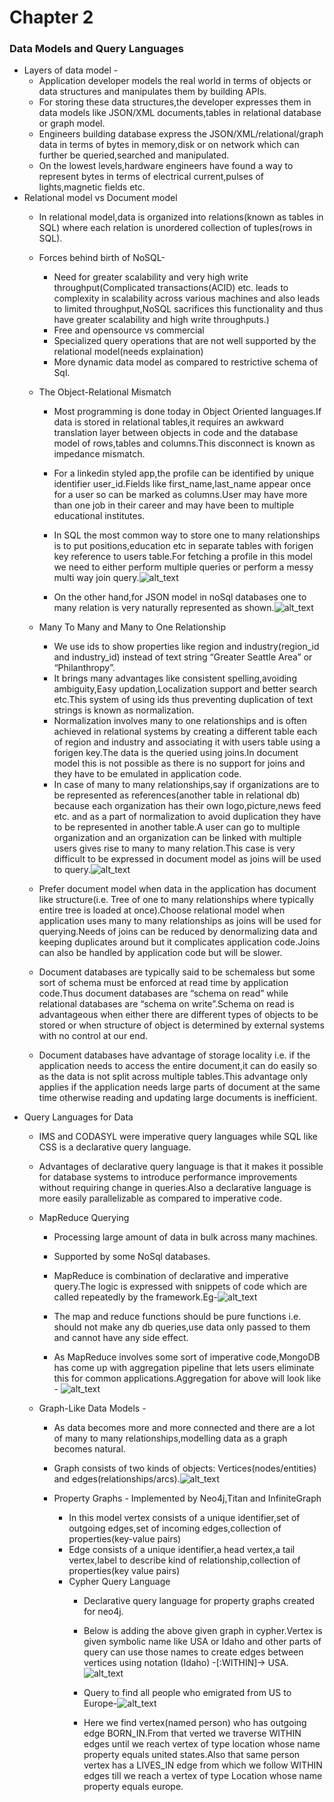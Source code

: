 <!-----
NEW: Check the "Suppress top comment" option to remove this info from the output.

Conversion time: 3.455 seconds.


Using this Markdown file:

1. Paste this output into your source file.
2. See the notes and action items below regarding this conversion run.
3. Check the rendered output (headings, lists, code blocks, tables) for proper
   formatting and use a linkchecker before you publish this page.

Conversion notes:

* Docs to Markdown version 1.0β29
* Mon May 31 2021 11:44:49 GMT-0700 (PDT)
* Source doc: DDIA
* This document has images: check for >>>>>  gd2md-html alert:  inline image link in generated source and store images to your server. NOTE: Images in exported zip file from Google Docs may not appear in  the same order as they do in your doc. Please check the images!

----->


# Chapter 2

### Data Models and Query Languages



*   Layers of data model - 
    *   Application developer models the real world in terms of objects or data structures and manipulates them by building APIs.
    *   For storing these data structures,the developer expresses them in data models like JSON/XML documents,tables in relational database or graph model.
    *   Engineers building database express the JSON/XML/relational/graph data in terms of bytes in memory,disk or on network which can further be queried,searched and manipulated.
    *   On the lowest levels,hardware engineers have found a way to represent bytes in terms of electrical current,pulses of lights,magnetic fields etc.
*   Relational model vs Document model
    *   In relational model,data is organized into relations(known as tables in SQL) where each relation is unordered collection of tuples(rows in SQL).
    *   Forces behind birth of NoSQL-
        *   Need for greater scalability and very high write throughput(Complicated transactions(ACID) etc. leads to complexity in scalability across various machines and also leads to limited throughput,NoSQL sacrifices this functionality and thus have greater scalability and high write throughputs.) 
        *   Free and opensource vs commercial
        *   Specialized query operations that are not well supported by the relational model(needs explaination)
        *   More dynamic data model as compared to restrictive schema of Sql.
    *   The Object-Relational Mismatch
        *   Most programming is done today in Object Oriented languages.If data is stored in relational tables,it requires an awkward translation layer between objects in code and the database model of rows,tables and columns.This disconnect is known as impedance mismatch.
        *   For a linkedin styled app,the profile can be identified by unique identifier user_id.Fields like first_name,last_name appear once for a user so can be marked as columns.User may have more than one job in their career and may have been to multiple educational institutes.
        *   In SQL the most common way to store one to many relationships is to put positions,education etc in separate tables with forigen key reference to users table.For fetching a profile in this model we need to either perform multiple queries or perform a messy multi way join query.![alt_text](1.PNG "image_tooltip")

        *   On the other hand,for JSON model in noSql databases one to many relation is very naturally represented as shown.![alt_text](2.PNG "image_tooltip")

    *   Many To Many and Many to One Relationship
        *   We use ids to show properties like region and industry(region_id and industry_id) instead of text string “Greater Seattle Area” or “Philanthropy”.
        *   It brings many advantages like consistent spelling,avoiding ambiguity,Easy updation,Localization support and better search etc.This system of using ids thus preventing duplication of text strings is known as normalization.
        *   Normalization involves many to one relationships and is often achieved in relational systems by creating a different table each of region and industry and associating it with users table using a forigen key.The data is the queried using joins.In document model this is not possible as there is no support for joins and they have to be emulated in application code.
        *   In case of many to many relationships,say if organizations are to be represented as references(another table in relational db) because each organization has their own logo,picture,news feed etc. and as a part of normalization to avoid duplication they have to be represented in another table.A user can go to multiple organization and an organization can be linked with multiple users gives rise to many to many relation.This case is very difficult to be expressed in document model as joins will be used to query.![alt_text](3.PNG "image_tooltip")

    *   Prefer document model when data in the application has document like structure(i.e. Tree of one to many relationships where typically entire tree is loaded at once).Choose relational model when application uses many to many relationships as joins will be used for querying.Needs of joins can be reduced by denormalizing data and keeping duplicates around but it complicates application code.Joins can also be handled by application code but will be slower.
    *   Document databases are typically  said to be schemaless but some sort of schema must be enforced at read time by application code.Thus document databases are “schema on read” while relational databases are “schema on write”.Schema on read is advantageous when either there are different types of objects to be stored or when structure of object is determined by external systems with no control at our end.
    *   Document databases have advantage of storage locality i.e. if the application needs to access the entire document,it can do easily so as the data is not split across multiple tables.This advantage only applies if the application needs large parts of document at the same time otherwise reading and updating large documents is inefficient.
*   Query Languages for Data
    *   IMS and CODASYL were imperative query languages while SQL like CSS is a declarative query language.
    *   Advantages of declarative query language is that it makes it possible for database systems to introduce performance improvements without requiring change in queries.Also a declarative language is more easily parallelizable as compared to imperative code.
    *   MapReduce Querying
        *   Processing large amount of data in bulk across many machines.
        *   Supported by some NoSql databases.
        *   MapReduce is combination of declarative and imperative query.The logic is expressed with snippets of code which are called repeatedly by the framework.Eg-![alt_text](4.PNG "image_tooltip")

        *   The map and reduce functions should be pure functions i.e. should not make any db queries,use data only passed to them and cannot have any side effect.
        *   As MapReduce involves some sort of imperative code,MongoDB has come up with aggregation pipeline that lets users eliminate this for common applications.Aggregation for above will look like - ![alt_text](5.PNG "image_tooltip")

    *   Graph-Like Data Models - 
        *   As data becomes more and more connected and there are a lot of many to many relationships,modelling data as a graph becomes natural.
        *   Graph consists of two kinds of objects: Vertices(nodes/entities) and edges(relationships/arcs).![alt_text](6.PNG "image_tooltip")

        *   Property Graphs - Implemented by Neo4j,Titan and InfiniteGraph
            *   In this model vertex consists of a unique identifier,set of outgoing edges,set of incoming edges,collection of properties(key-value pairs)
            *   Edge consists of a unique identifier,a head vertex,a tail vertex,label to describe kind of relationship,collection of properties(key value pairs)
            *   Cypher Query Language
                *   Declarative query language for property graphs created for neo4j.
                *   Below is adding the above given graph in cypher.Vertex is given symbolic name like USA or Idaho and other parts of query can use those names to create edges between vertices using notation (Idaho) -[:WITHIN]-> USA.![alt_text](7.PNG "image_tooltip")

                *   Query to find all people who emigrated from US to Europe-![alt_text](8.PNG "image_tooltip")

                *   Here we find vertex(named person) who has outgoing edge BORN_IN.From that verted we traverse WITHIN edges until we reach vertex of type location whose name property equals united states.Also that same person vertex has a LIVES_IN edge from which we follow WITHIN edges till we reach a vertex of type Location whose name property equals europe.